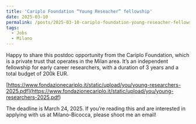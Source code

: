 ```yaml
---
title: 'Cariplo Foundation “Young Reseacher” fellowship'
date: 2025-03-10
permalink: /posts/2025-03-10-cariplo-foundation-young-reseacher-fellowship
tags:
  - Jobs
  - Milano
---
```


Happy to share this postdoc opportunity from the Cariplo Foundation, which is a private trust that operates in the Milan area. It’s an independent fellowship for early career researchers, with a duration of 3 years and a total budget of 200k EUR.

[https://www.fondazionecariplo.it/static/upload/you/young-researchers-2025.pdf](<https://www.fondazionecariplo.it/static/upload/you/young-researchers-2025.pdf>)

The deadline is March 24, 2025. If you’re reading this and are interested in applying with us at Milano-Bicocca, please shoot me an email!

